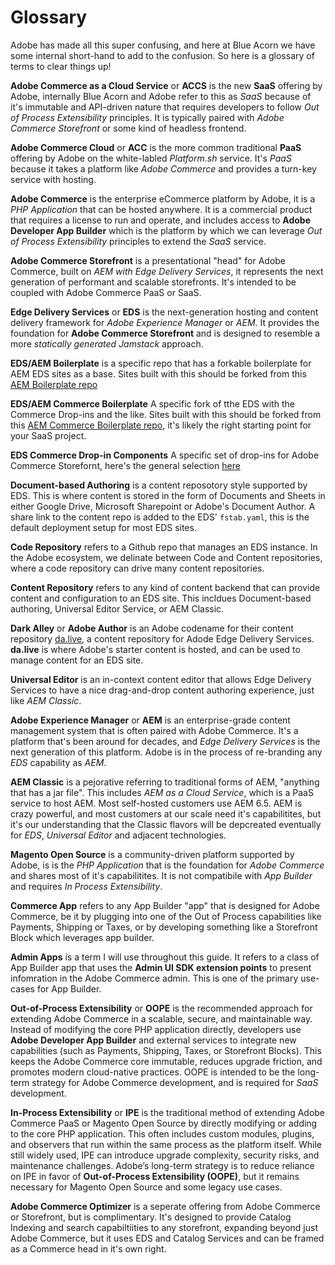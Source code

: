 # Glossary

Adobe has made all this super confusing, and here at Blue Acorn we have some internal short-hand to add to the confusion. So here is a glossary of terms to clear things up!

**Adobe Commerce as a Cloud Service** or **ACCS** is the new **SaaS** offering by Adobe, internally Blue Acorn and Adobe refer to this as *SaaS* because of it's immutable and API-driven nature that requires developers to follow *Out of Process Extensibility* principles. It is typically paired with *Adobe Commerce Storefront* or some kind of headless frontend. 

**Adobe Commerce Cloud** or **ACC** is the more common traditional **PaaS** offering by Adobe on the white-labled *Platform.sh* service. It's *PaaS* because it takes a platform like *Adobe Commerce* and provides a turn-key service with hosting.  

**Adobe Commerce** is the enterprise eCommerce platform by Adobe, it is a *PHP Application* that can be hosted anywhere. It is a commercial product that requires a license to run and operate, and includes access to **Adobe Developer App Builder** which is the platform by which we can leverage *Out of Process Extensibility* principles to extend the *SaaS* service. 

**Adobe Commerce Storefront** is a presentational "head" for Adobe Commerce, built on *AEM with Edge Delivery Services*, it represents the next generation of performant and scalable storefronts. It's intended to be coupled with Adobe Commerce PaaS or SaaS. 

**Edge Delivery Services** or **EDS** is the next-generation hosting and content delivery framework for *Adobe Experience Manager* or *AEM*. It provides the foundation for **Adobe Commerce Storefront** and is designed to resemble a more *statically generated Jamstack* approach. 

**EDS/AEM Boilerplate** is a specific repo that has a forkable boilerplate for AEM EDS sites as a base. Sites built with this should be forked from this [AEM Boilerplate repo](https://github.com/adobe/aem-boilerplate)

**EDS/AEM Commerce Boilerplate** A specific fork of tthe EDS with the Commerce Drop-ins and the like. Sites built with this should be forked from this [AEM Commerce Boilerplate repo](https://github.com/hlxsites/aem-boilerplate-commerce), it's likely the right starting point for your SaaS project.

**EDS Commerce Drop-in Components** A specific set of drop-ins for Adobe Commerce Storefornt, here's the general selection [here](https://experienceleague.adobe.com/developer/commerce/storefront/dropins/all/introduction/)

**Document-based Authoring** is a content reposotory style supported by EDS. This is where content is stored in the form of Documents and Sheets in either Google Drive, Microsoft Sharepoint or Adobe's Document Author. A share link to the content repo is added to the EDS' `fstab.yaml`, this is the default deployment setup for most EDS sites. 

**Code Repository** refers to a Github repo that manages an EDS instance. In the Adobe ecosystem, we delinate between Code and Content repositories, where a code repository can drive many content repositories. 

**Content Repository** refers to any kind of content backend that can provide content and configuration to an EDS site. This incldues Document-based authoring, Universal Editor Service, or AEM Classic. 

**Dark Alley** or **Adobe Author** is an Adobe codename for their content repository [da.live](https://da.live/), a content repository for Adode Edge Delivery Services. **da.live** is where Adobe's starter content is hosted, and can be used to manage content for an EDS site.

**Universal Editor** is an in-context content editor that allows Edge Delivery Services to have a nice drag-and-drop content authoring experience, just like *AEM Classic*.

**Adobe Experience Manager** or **AEM** is an enterprise-grade content management system that is often paired with Adobe Commerce. It's a platform that's been around for decades, and *Edge Delivery Services* is the next generation of this platform. Adobe is in the process of re-branding any *EDS* capability as *AEM*.

**AEM Classic** is a pejorative referring to traditional forms of AEM, "anything that has a jar file". This includes *AEM as a Cloud Service*, which is a PaaS service to host AEM. Most self-hosted customers use AEM 6.5. AEM is crazy powerful, and most customers at our scale need it's capabilitites, but it's our understanding that the Classic flavors will be depcreated eventually for *EDS*, *Universal Editor* and adjacent technologies.  

**Magento Open Source** is a community-driven platform supported by Adobe, is is the *PHP Application* that is the foundation for *Adobe Commerce* and shares most of it's capabilitites. It is not compatibile with *App Builder* and requires *In Process Extensibility*.

**Commerce App** refers to any App Builder "app" that is designed for Adobe Commerce, be it by plugging into one of the Out of Process capabilities like Payments, Shipping or Taxes, or by developing something like a Storefront Block which leverages app builder.

**Admin Apps** is a term I will use throughout this guide. It refers to a class of App Builder app that uses the **Admin UI SDK extension points** to present infomration in the Adobe Commerce admin. This is one of the primary use-cases for App Builder.

**Out-of-Process Extensibility** or **OOPE** is the recommended approach for extending Adobe Commerce in a scalable, secure, and maintainable way. Instead of modifying the core PHP application directly, developers use **Adobe Developer App Builder** and external services to integrate new capabilities (such as Payments, Shipping, Taxes, or Storefront Blocks). This keeps the Adobe Commerce core immutable, reduces upgrade friction, and promotes modern cloud-native practices. OOPE is intended to be the long-term strategy for Adobe Commerce development, and is required for *SaaS* development. 

**In-Process Extensibility** or **IPE** is the traditional method of extending Adobe Commerce PaaS or Magento Open Source by directly modifying or adding to the core PHP application. This often includes custom modules, plugins, and observers that run within the same process as the platform itself. While still widely used, IPE can introduce upgrade complexity, security risks, and maintenance challenges. Adobe’s long-term strategy is to reduce reliance on IPE in favor of **Out-of-Process Extensibility (OOPE)**, but it remains necessary for Magento Open Source and some legacy use cases.

**Adobe Commerce Optimizer** is a seperate offering from Adobe Commerce or Storefront, but is complimentary. It's designed to provide Catalog Indexing and search capabiltiities to any storefront, expanding beyond just Adobe Commerce, but it uses EDS and Catalog Services and can be framed as a Commerce head in it's own right. 
